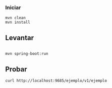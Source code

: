 ### Iniciar

```
mvn clean
mvn install
```

## Levantar

```

mvn spring-boot:run

```

## Probar
```
curl http://localhost:9685/ejemplo/v1/ejemplo
```